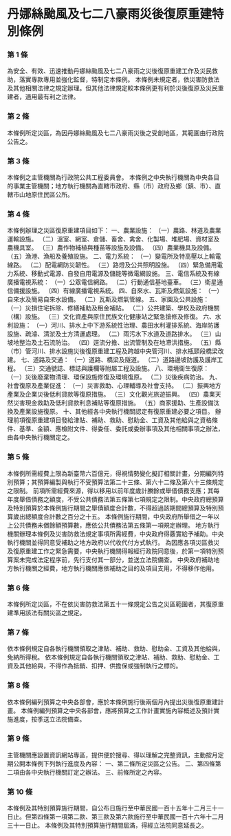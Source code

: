 # 丹娜絲颱風及七二八豪雨災後復原重建特別條例

### 第 1 條

為安全、有效、迅速推動丹娜絲颱風及七二八豪雨之災後復原重建工作及災民救助，落實專款專用並強化監督，特制定本條例。
本條例未規定者，依災害防救法及其他相關法律之規定辦理。但其他法律規定較本條例更有利於災後復原及災民重建者，適用最有利之法律。

### 第 2 條

本條例所定災區，為因丹娜絲颱風及七二八豪雨災後之受創地區，其範圍由行政院公告之。

### 第 3 條

本條例之主管機關為行政院公共工程委員會。
本條例之中央執行機關為中央各目的事業主管機關；地方執行機關為直轄市政府、縣（市）政府及鄉（鎮、市）、直轄市山地原住民區公所。

### 第 4 條

本條例辦理之災區復原重建項目如下：
一、農業設施：
（一）農路、林道及農業運輸設施。
（二）溫室、網室、倉儲、畜舍、禽舍、化製場、堆肥場、資材室及農機具室。
（三）農作物補植與種苗等設施及設備。
（四）農業機具及設備。
（五）漁港、漁船及養殖設施。
二、電力系統：
（一）變電所及特高壓以上輸電線路。
（二）配電網防災韌性。
（三）路燈及公共照明設施。
（四）緊急備用電力系統、移動式電源、自發自用電源及儲能等微電網設施。
三、電信系統及有線廣播電視系統：
（一）公眾電信網路。
（二）行動通信基地臺車。
（三）衛星通信備援設施。
（四）有線廣播電視系統。
四、自來水、瓦斯及燃氣設施：
（一）自來水及簡易自來水設備。
（二）瓦斯及燃氣管線。
五、家園及公共設施：
（一）災損住宅拆除、修繕補助及租金補貼。
（二）公共建築、學校及政府機關（構）設施。
（三）文化資產與原住民族文化健康站之緊急搶修及修復。
六、水利設施：
（一）河川、排水上中下游系統性治理、農田水利灌排系統、海岸防護設施、疏濬、清淤及土方清運處理。
（二）雨污水下水道及道路排水。
（三）山坡地整治及土石流防治。
（四）逕流分擔、出流管制及在地滯洪措施。
（五）縣（市）管河川、排水設施災後復原重建工程及跨越中央管河川、排水瓶頸段橋梁改建。
七、道路及交通：
（一）道路、橋梁及隧道。
（二）道路邊坡防護及護岸工程。
（三）交通號誌、標誌與護欄等附屬工程及設施。
八、環境衛生復原：
（一）災後廢棄物清理、環保設施修復及環境復原。
（二）災後疾病防治。
九、社會復原及產業促進：
（一）災害救助、心理輔導及社會支持。
（二）振興地方產業及企業災後低利貸款等復原措施。
（三）文化觀光旅遊振興。
（四）農業天然災害現金救助及低利貸款利息補貼等復原措施。
（五）商家援助、生產設備汰換及產業設施復原。
十、其他經各中央執行機關認定有復原重建必要之項目。
辦理前項復原重建項目發給津貼、補助、救助、慰助金、工資及其他給與之資格條件、基準、金額、應檢附文件、得委任、委託或委辦事項及其他相關事項之辦法，由各中央執行機關定之。

### 第 5 條

本條例所需經費上限為新臺幣六百億元，得視情勢變化擬訂相關計畫，分期編列特別預算；其預算編製與執行不受預算法第二十三條、第六十二條及第六十三條規定之限制。
前項所需經費來源，得以移用以前年度歲計賸餘或舉借債務支應；其每年度舉借債務之額度，不受公共債務法第五條第七項規定之限制。中央政府總預算及特別預算於本條例施行期間之舉債額度合計數，不得超過該期間總預算及特別預算歲出總額度合計數之百分之十五。
本條例施行期間，中央政府所舉借之一年以上公共債務未償餘額預算數，應依公共債務法第五條第一項規定辦理。
地方執行機關辦理本條例及災害防救法規定事項所需經費，中央政府得覈實給予補助。中央執行機關並得同意受補助之地方政府以代收代付方式執行。
為因應各項災區救災及復原重建工作之緊急需要，中央執行機關得報經行政院同意後，於第一項特別預算案未完成法定程序前，先行支付其一部分，並送立法院備查。
中央政府補助地方執行機關之經費，地方執行機關應依補助之目的及項目支用，不得移作他用。

### 第 6 條

本條例所定災區，不在依災害防救法第五十一條規定公告之災區範圍者，其復原重建準用該法有關災區之規定。

### 第 7 條

依本條例規定自各執行機關領取之津貼、補助、救助、慰助金、工資及其他給與，免納所得稅。
依本條例規定自各執行機關領取之津貼、補助、救助、慰助金、工資及其他給與，不得作為抵銷、扣押、供擔保或強制執行之標的。

### 第 8 條

依本條例編列預算之中央各部會，應於本條例施行後兩個月內提出災後復原重建計畫。
本條例編列預算之中央各部會，應將預算之工作計畫實施內容概述及預計實施進度，按季送立法院備查。

### 第 9 條

主管機關應設置資訊網站專區，提供便於搜尋、得以理解之完整資訊，主動按月定期公開本條例下列執行進度及內容：
一、第二條所定災區之公告。
二、第四條第二項由各中央執行機關訂定之辦法。
三、前條所定之內容。

### 第 10 條

本條例及其特別預算施行期間，自公布日施行至中華民國一百十五年十二月三十一日止。但第四條第一項第二款、第三款及第六款施行至中華民國一百十六年十二月三十一日止。
本條例及其特別預算施行期間屆滿，得經立法院同意延長之。
